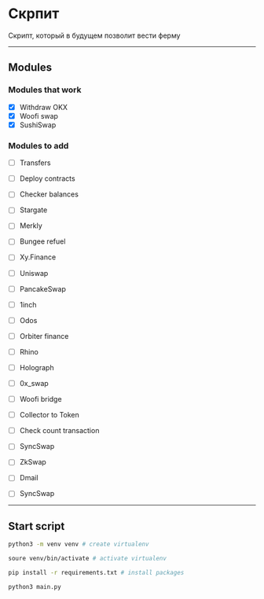 # Скрпит

Скрипт, который в будущем позволит вести ферму

---

## Modules
### Modules that work
- [x] Withdraw OKX
- [x] Woofi swap
- [x] SushiSwap

### Modules to add
- [ ] Transfers

- [ ] Deploy contracts
- [ ] Checker balances
- [ ] Stargate
- [ ] Merkly
- [ ] Bungee refuel
- [ ] Xy.Finance

- [ ] Uniswap
- [ ] PancakeSwap
- [ ] 1inch
- [ ] Odos
- [ ] Orbiter finance
- [ ] Rhino
- [ ] Holograph
- [ ] 0x_swap
- [ ] Woofi bridge
- [ ] Collector to Token
- [ ] Check count transaction
- [ ] SyncSwap
- [ ] ZkSwap
- [ ] Dmail
- [ ] SyncSwap

---


## Start script
```bash
python3 -m venv venv # create virtualenv

soure venv/bin/activate # activate virtualenv

pip install -r requirements.txt # install packages

python3 main.py
```

